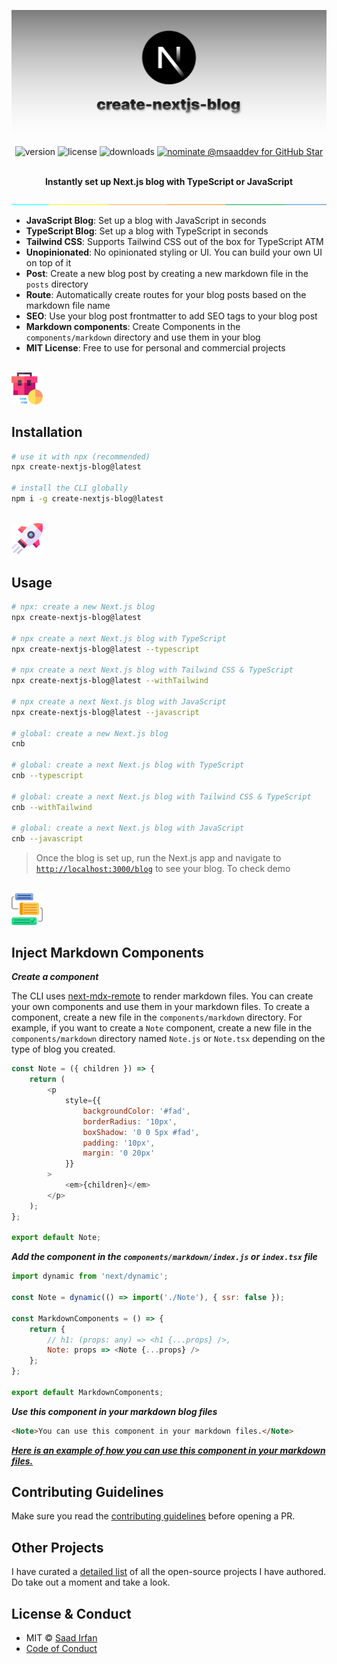 ![cover](assets/cover.png)

<div align="center">
	<img src="https://img.shields.io/npm/v/create-nextjs-blog?color=1E1E1E" alt="version">
	<img src="https://img.shields.io/npm/l/create-nextjs-blog?color=1E1E1E" alt="license">
	<img src="https://img.shields.io/npm/dt/create-nextjs-blog?color=1E1E1E" alt="downloads">
	<a href="https://stars.github.com/nominate/">
		<img src="https://img.shields.io/badge/GitHub%20Star-Nominate-1E1E1E" alt="nominate @msaaddev for GitHub Star" />
	</a>
</div>
<br>

<p align="center">
	<strong>Instantly set up Next.js blog with TypeScript or JavaScript</strong>
</p>

![separator](assets/separator.jpeg)

- **JavaScript Blog**: Set up a blog with JavaScript in seconds
- **TypeScript Blog**: Set up a blog with TypeScript in seconds
- **Tailwind CSS**: Supports Tailwind CSS out of the box for TypeScript ATM
- **Unopinionated**: No opinionated styling or UI. You can build your own UI on top of it
- **Post**: Create a new blog post by creating a new markdown file in the `posts` directory
- **Route**: Automatically create routes for your blog posts based on the markdown file name
- **SEO**: Use your blog post frontmatter to add SEO tags to your blog post
- **Markdown components**: Create Components in the `components/markdown` directory and use them in your blog
- **MIT License**: Free to use for personal and commercial projects

<br>

<img src="./assets/suitcase.png" width="10%" />

## Installation

```sh
# use it with npx (recommended)
npx create-nextjs-blog@latest

# install the CLI globally
npm i -g create-nextjs-blog@latest
```

<br>

<img src="./assets/rocket.png" width="10%" />

## Usage

```sh
# npx: create a new Next.js blog
npx create-nextjs-blog@latest

# npx create a next Next.js blog with TypeScript
npx create-nextjs-blog@latest --typescript

# npx create a next Next.js blog with Tailwind CSS & TypeScript
npx create-nextjs-blog@latest --withTailwind

# npx create a next Next.js blog with JavaScript
npx create-nextjs-blog@latest --javascript

# global: create a new Next.js blog
cnb

# global: create a next Next.js blog with TypeScript
cnb --typescript

# global: create a next Next.js blog with Tailwind CSS & TypeScript
cnb --withTailwind

# global: create a next Next.js blog with JavaScript
cnb --javascript
```

>Once the blog is set up, run the Next.js app and navigate to [`http://localhost:3000/blog`](http://localhost:3000/blog) to see your blog. To check demo

<br>

<img src="./assets/workflow.png" width="10%" />

## Inject Markdown Components

***Create a component***

The CLI uses [next-mdx-remote](https://github.com/hashicorp/next-mdx-remote) to render markdown files. You can create your own components and use them in your markdown files. To create a component, create a new file in the `components/markdown` directory. For example, if you want to create a `Note` component, create a new file in the `components/markdown` directory named `Note.js` or `Note.tsx` depending on the type of blog you created.

```js
const Note = ({ children }) => {
	return (
		<p
			style={{
				backgroundColor: '#fad',
				borderRadius: '10px',
				boxShadow: '0 0 5px #fad',
				padding: '10px',
				margin: '0 20px'
			}}
		>
			<em>{children}</em>
		</p>
	);
};

export default Note;
```

***Add the component in the `components/markdown/index.js` or `index.tsx` file***

```js
import dynamic from 'next/dynamic';

const Note = dynamic(() => import('./Note'), { ssr: false });

const MarkdownComponents = () => {
	return {
		// h1: (props: any) => <h1 {...props} />,
		Note: props => <Note {...props} />
	};
};

export default MarkdownComponents;
```

***Use this component in your markdown blog files***

```md
<Note>You can use this component in your markdown files.</Note>
```

[***Here is an example of how you can use this component in your markdown files.***](https://github.com/msaaddev/create-nextjs-blog/tree/main/examples/markdown-blog-javascript/components/markdown)

## Contributing Guidelines

Make sure you read the [contributing guidelines](https://github.com/msaaddev/create-nextjs-blog/blob/main/contributing.md) before opening a PR.

## Other Projects

I have curated a [detailed list](https://github.com/msaaddev/open-source) of all the open-source projects I have authored. Do take out a moment and take a look.

## License & Conduct

-   MIT © [Saad Irfan](https://github.com/msaaddev)
-   [Code of Conduct](https://github.com/msaaddev/create-nextjs-blog/blob/main/code-of-conduct.md)
